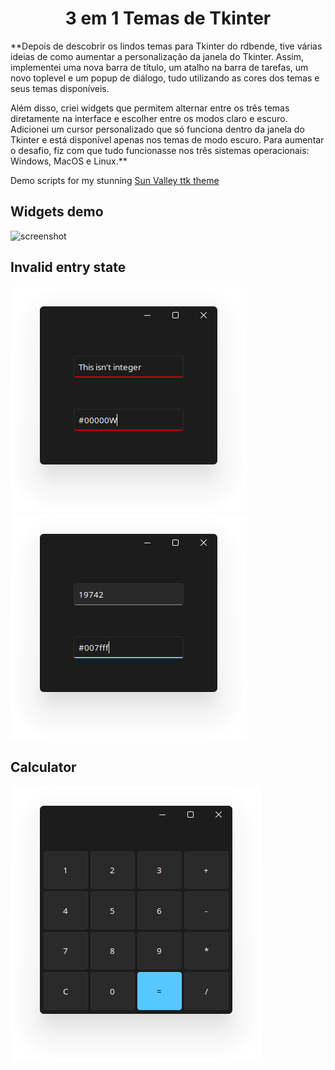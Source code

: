 <h1 align="center">3 em 1 Temas de Tkinter</h1>

**Depois de descobrir os lindos temas para Tkinter do rdbende, tive várias ideias de como aumentar a personalização da janela do Tkinter.
Assim, implementei uma nova barra de título, um atalho na barra de tarefas, um novo toplevel e um popup de diálogo, tudo utilizando as cores dos temas e seus temas disponíveis.

Além disso, criei widgets que permitem alternar entre os três temas diretamente na interface e escolher entre os modos claro e escuro.
Adicionei um cursor personalizado que só funciona dentro da janela do Tkinter e está disponível apenas nos temas de modo escuro.
Para aumentar o desafio, fiz com que tudo funcionasse nos três sistemas operacionais: Windows, MacOS e Linux.**

Demo scripts for my stunning [Sun Valley ttk theme](https://github.com/rdbende/Sun-Valley-ttk-theme)


## Widgets demo
![screenshot](https://github.com/rdbende/Sun-Valley-ttk-examples/blob/master/Widget%20demo/Screenshot.png)


## Invalid entry state
![invalid entry](https://github.com/rdbende/Sun-Valley-ttk-examples/blob/master/Invalid%20entry/Screenshot_invalid.png)
![valid entry](https://github.com/rdbende/Sun-Valley-ttk-examples/blob/master/Invalid%20entry/Screenshot_valid.png)


## Calculator
![calculator](https://github.com/rdbende/Sun-Valley-ttk-examples/blob/master/Calculator/Screenshot.png)
